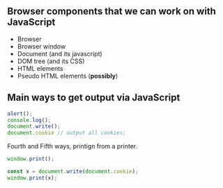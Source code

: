 ## Browser components that we can work on with JavaScript

* Browser
* Browser window
* Document (and its javascript)
* DOM tree (and its CSS)
* HTML elements
* Pseudo HTML elements (**possibly**)

## Main ways to get output via JavaScript

```javascript
alert();
console.log();
document.write();
document.cookie // output all cookies;
```

Fourth and Fifth ways, printign from a printer.

```javascript
window.print();

const x = document.write(document.cookie);
window.print(x);
```
